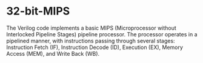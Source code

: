 # 32-bit-MIPS
The Verilog code implements a basic MIPS (Microprocessor without Interlocked Pipeline Stages) pipeline processor. The processor operates in a pipelined manner, with instructions passing through several stages: Instruction Fetch (IF), Instruction Decode (ID), Execution (EX), Memory Access (MEM), and Write Back (WB). 
